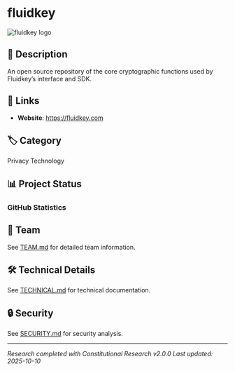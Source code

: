 # fluidkey

![fluidkey logo](https://raw.githubusercontent.com/M0nkeyFl0wer/web3-privacy-ethereum-cypherpunk-research/master/deliverables/fluidkey/media/fluidkey_logo_github.png)


## 📝 Description
An open source repository of the core cryptographic functions used by Fluidkey’s interface and SDK.

## 🔗 Links
- **Website**: https://fluidkey.com


## 🏷️ Category
Privacy Technology

## 📊 Project Status

### GitHub Statistics




## 👥 Team
See [TEAM.md](reports/TEAM.md) for detailed team information.

## 🛠️ Technical Details
See [TECHNICAL.md](reports/technical_analysis.md) for technical documentation.

## 🔒 Security
See [SECURITY.md](reports/SECURITY.md) for security analysis.

---
*Research completed with Constitutional Research v2.0.0*
*Last updated: 2025-10-10*
